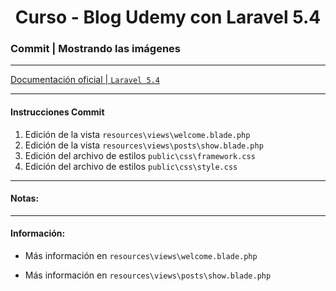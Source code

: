 
<!-- title -->
<h1 align="center">Curso - Blog Udemy con Laravel 5.4</h1>
<!-- end title -->

<!-- commit name -->
### Commit | __Mostrando las imágenes__
<!-- end commit name -->

- - - - - - - - - - - - - - - - - - - - - - - - - - - - - -

<!-- official documentation -->
[Documentación oficial | `Laravel 5.4` ](https://laravel.com/docs/5.4)
<!-- end official documentation -->

- - - - - - - - - - - - - - - - - - - - - - - - - - - - - -

<!-- commit instructions -->
#### Instrucciones Commit
1. Edición de la vista `resources\views\welcome.blade.php`
2. Edición de la vista `resources\views\posts\show.blade.php`
3. Edición del archivo de estilos `public\css\framework.css`
4. Edición del archivo de estilos `public\css\style.css`
<!-- end commit instructions -->

- - - - - - - - - - - - - - - - - - - - - - - - - - - - - -

<!-- notes -->
#### Notas:
<!-- end notes -->

- - - - - - - - - - - - - - - - - - - - - - - - - - - - - -

<!-- information -->
#### Información:
- Más información en `resources\views\welcome.blade.php`

- Más información en `resources\views\posts\show.blade.php`
<!-- end information -->